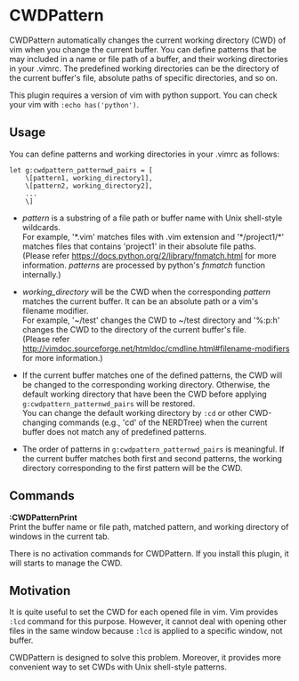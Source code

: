 # CWDPattern

CWDPattern automatically changes the current working directory (CWD) of vim when you change the current buffer.
You can define patterns that be may included in a name or file path of a buffer, and their working directories in your .vimrc. 
The predefined working directories can be the directory of the current buffer's file, absolute paths of specific directories, and so on.

This plugin requires a version of vim with python support.
You can check your vim with `:echo has('python')`.

## Usage

You can define patterns and working directories in your .vimrc as follows:

```
let g:cwdpattern_patternwd_pairs = [
	\[pattern1, working_directory1],
	\[pattern2, working_directory2],
	...
	\]
```

- *pattern* is a substring of a file path or buffer name with Unix shell-style wildcards.  
For example, '\*.vim' matches files with .vim extension and '\*/project1/\*' matches files that contains 'project1' in their absolute file paths.  
(Please refer https://docs.python.org/2/library/fnmatch.html for more information.
*patterns* are processed by python's *fnmatch* function internally.)

- *working_directory* will be the CWD when the corresponding *pattern* matches the current buffer.
It can be an absolute path or a vim's filename modifier.  
For example, '~/test' changes the CWD to ~/test directory and '%:p:h' changes the CWD to the directory of the current buffer's file.  
(Please refer http://vimdoc.sourceforge.net/htmldoc/cmdline.html#filename-modifiers for more information.)

- If the current buffer matches one of the defined patterns, the CWD will be changed to the corresponding working directory.
Otherwise, the default working directory that have been the CWD before applying `g:cwdpattern_patternwd_pairs` will be restored.  
You can change the default working directory by `:cd` or other CWD-changing commands (e.g., 'cd' of the NERDTree) when the current buffer does not match any of predefined patterns.

- The order of patterns in `g:cwdpattern_patternwd_pairs` is meaningful.
If the current buffer matches both first and second patterns, the working directory corresponding to the first pattern will be the CWD.

## Commands

**:CWDPatternPrint**  
Print the buffer name or file path, matched pattern, and working directory of windows in the current tab.

There is no activation commands for CWDPattern. 
If you install this plugin, it will starts to manage the CWD.

## Motivation

It is quite useful to set the CWD for each opened file in vim.
Vim provides `:lcd` command for this purpose. 
However, it cannot deal with opening other files in the same window because `:lcd` is applied to a specific window, not buffer.  

CWDPattern is designed to solve this problem.
Moreover, it provides more convenient way to set CWDs with Unix shell-style patterns.
